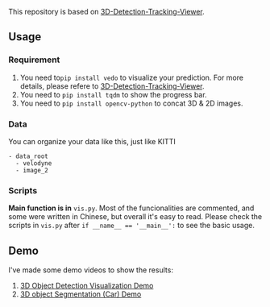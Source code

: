 This repository is based on [3D-Detection-Tracking-Viewer](https://github.com/hailanyi/3D-Detection-Tracking-Viewer).

## Usage

### Requirement

1. You need to`pip install vedo` to visualize your prediction. For more details, please refere to  [3D-Detection-Tracking-Viewer](https://github.com/hailanyi/3D-Detection-Tracking-Viewer).
2. You need to `pip install tqdm` to show the progress bar.
3. You need to `pip install opencv-python` to concat 3D & 2D images.

### Data

You can organize your data like this, just like KITTI

```
- data_root
  - velodyne
  - image_2
```

### Scripts

**Main function is in** `vis.py`. Most of the funcionalities are commented, and some were written in Chinese, but overall it's easy to read. Please check the scripts in `vis.py` after `if __name__ == '__main__':` to see the basic usage.

## Demo

I've made some demo videos to show the results:

1. [3D Object Detection Visualization Demo](https://www.bilibili.com/video/BV1h3411t7sc)
2. [3D object Segmentation (Car) Demo](https://www.bilibili.com/video/BV1oT4y1f71D)


